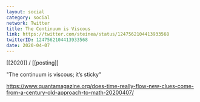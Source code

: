 ```yaml
---
layout: social
category: social
network: Twitter
title: The Continuum is Viscous
link: https://twitter.com/steinea/status/1247562104413933568
twitterID: 1247562104413933568
date: 2020-04-07
---
```


[[2020]] / [[posting]]

"The continuum is viscous; it’s sticky"

<https://www.quantamagazine.org/does-time-really-flow-new-clues-come-from-a-century-old-approach-to-math-20200407/>
